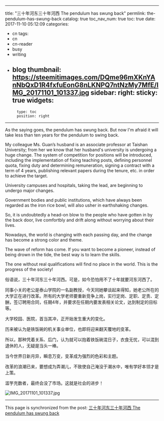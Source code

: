 
---
title: "三十年河东三十年河西 The pendulum has swung back"
permlink: the-pendulum-has-swung-back
catalog: true
toc_nav_num: true
toc: true
date: 2017-11-10 05:12:09
categories:
- cn
tags:
- cn
- cn-reader
- busy
- writing
- blog
thumbnail: https://steemitimages.com/DQme96mXKnYAnNbQxD1R4fxfuEonG8nLKNPQ7ntNzMy7MfE/IMG_20171101_101337.jpg
sidebar:
    right:
        sticky: true
widgets:
    -
        type: toc
        position: right
---


As the saying goes, the pendulum has swung back. But now I'm afraid it will take less than ten years for the pendulum to swing back.

My colleague Ms. Guan’s husband is an associate professor at Taishan University; from her we know that her husband's university is undergoing a huge change. The system of competition for positions will be introduced, including the implementation of fixing teaching posts, defining personnel quota, fixing duty and determining remuneration, signing a contract with a term of 4 years, publishing relevant papers during the tenure, etc. in order to achieve the target.

University campuses and hospitals, taking the lead, are beginning to undergo major changes.

Government bodies and public institutions, which have always been regarded as the iron rice bowl, will also usher in earthshaking changes.

So, it is undoubtedly a head-on blow to the people who have gotten in by the back door, live comfortbly and drift along without worrying about their lives.

Nowadays, the world is changing with each passing day, and the change has become a strong color and theme.

The wave of reform has come. If you want to become a pioneer, instead of being drown in the tide, the best way is to learn the skills.

The one without real qualifications will find no place in the world. This is the progress of the society!

俗语说，三十年河东三十年河西。可是，如今恐怕用不了十年就要河东河西了。

 同事小关的老公是泰山学院的一名副教授，今天同她攀谈起来得知，她老公所在的大学正在进行改革。所有的大学老师要重新竞争上岗，实行定岗、定职、定责、定酬，签订聘用合同，任期4年，并要求在任期内要发表相关论文，达到制定的目标等。

大学校园、医院，首当其冲，正开始发生重大的变化。

历来被认为是铁饭碗的机关事业单位，也即将迎来翻天覆地的变革。

所以，那种凭着关系、后门，认为就可以抱着铁饭碗混日子，衣食无忧，可以混到退休的人，无疑是当头一棒。

当今世界日新月异，瞬息万变，变革成为强烈的色彩和主题。

改革的浪潮已来，要想成为弄潮儿，不致使自己淹没于潮水中，唯有学好本领才是上策。

滥竽充数者，最终会没了市场。这就是社会的进步！

![IMG_20171101_101337.jpg](https://steemitimages.com/DQme96mXKnYAnNbQxD1R4fxfuEonG8nLKNPQ7ntNzMy7MfE/IMG_20171101_101337.jpg)

- - -

This page is synchronized from the post: [三十年河东三十年河西 The pendulum has swung back](https://steemit.com/@bring/the-pendulum-has-swung-back)
